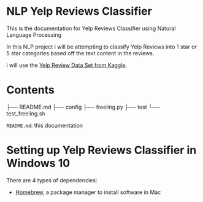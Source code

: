 # NLP Yelp Reviews Classifier

This is the documentation for Yelp Reviews Classifier using Natural Language Processing

In this NLP project i will be attempting to classify Yelp Reviews into 1 star or 5 star categories based off the text content in the reviews.

i will use the [Yelp Review Data Set from Kaggle](https://www.kaggle.com/c/yelp-recsys-2013).

# Contents


├── README.md
├── config
├── freeling.py
├── test
└── test_freeling.sh

`README.md`: this documentation


# Setting up Yelp Reviews Classifier in Windows 10

There are 4 types of dependencies:

- [Homebrew](https://brew.sh), a package manager to install software in Mac

